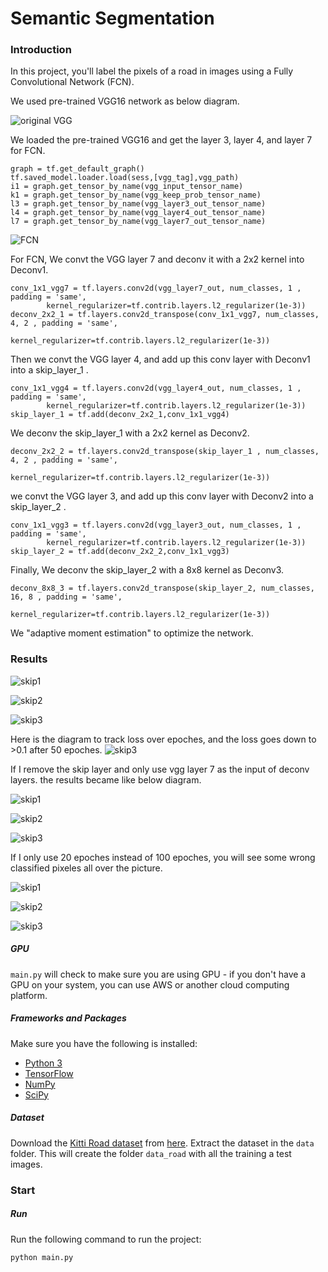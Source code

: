# Semantic Segmentation
### Introduction
In this project, you'll label the pixels of a road in images using a Fully Convolutional Network (FCN).

We used pre-trained VGG16 network as below diagram.

![original VGG](./data/VGG16.png)


We loaded the pre-trained VGG16 and get the layer 3, layer 4, and layer 7 for FCN.


    graph = tf.get_default_graph()
    tf.saved_model.loader.load(sess,[vgg_tag],vgg_path)
    i1 = graph.get_tensor_by_name(vgg_input_tensor_name)
    k1 = graph.get_tensor_by_name(vgg_keep_prob_tensor_name)
    l3 = graph.get_tensor_by_name(vgg_layer3_out_tensor_name)
    l4 = graph.get_tensor_by_name(vgg_layer4_out_tensor_name)
    l7 = graph.get_tensor_by_name(vgg_layer7_out_tensor_name)


![FCN](./data/FCN.png)

For FCN, We convt the VGG layer 7 and deconv it with a 2x2 kernel into Deconv1.

    conv_1x1_vgg7 = tf.layers.conv2d(vgg_layer7_out, num_classes, 1 , padding = 'same',
			kernel_regularizer=tf.contrib.layers.l2_regularizer(1e-3))
    deconv_2x2_1 = tf.layers.conv2d_transpose(conv_1x1_vgg7, num_classes, 4, 2 , padding = 'same',
                        kernel_regularizer=tf.contrib.layers.l2_regularizer(1e-3))
                        
Then we convt the VGG layer 4, and add up this conv layer with Deconv1 into a skip_layer_1 .                       
                        
    conv_1x1_vgg4 = tf.layers.conv2d(vgg_layer4_out, num_classes, 1 , padding = 'same',
			kernel_regularizer=tf.contrib.layers.l2_regularizer(1e-3))
    skip_layer_1 = tf.add(deconv_2x2_1,conv_1x1_vgg4)
 
 We deconv the skip_layer_1 with a 2x2 kernel as Deconv2.
    
    deconv_2x2_2 = tf.layers.conv2d_transpose(skip_layer_1 , num_classes, 4, 2 , padding = 'same',
                        kernel_regularizer=tf.contrib.layers.l2_regularizer(1e-3))
                        
we convt the VGG layer 3, and add up this conv layer with Deconv2 into a skip_layer_2 .                           
                        
    conv_1x1_vgg3 = tf.layers.conv2d(vgg_layer3_out, num_classes, 1 , padding = 'same',
			kernel_regularizer=tf.contrib.layers.l2_regularizer(1e-3))
    skip_layer_2 = tf.add(deconv_2x2_2,conv_1x1_vgg3)
  
Finally, We deconv the skip_layer_2 with a 8x8 kernel as Deconv3.
  
    deconv_8x8_3 = tf.layers.conv2d_transpose(skip_layer_2, num_classes, 16, 8 , padding = 'same',
                        kernel_regularizer=tf.contrib.layers.l2_regularizer(1e-3))


We "adaptive moment estimation" to optimize the network.

### Results

![skip1](./data/um_000002_skip_100.png)

![skip2](./data/um_000003_skip_100.png)

![skip3](./data/um_000006_skip_100.png)

Here is the diagram to track loss over epoches, and the loss goes down to >0.1 after 50 epoches.
![skip3](./data/fcn_loss_100.png)


If I remove the skip layer and only use vgg layer 7 as the input of deconv layers.
the results became like below diagram.

![skip1](./data/um_000002.png)

![skip2](./data/um_000003.png)

![skip3](./data/um_000006.png)

If I only use 20 epoches instead of 100 epoches, you will see some wrong classified pixeles all over the picture.

![skip1](./data/um_000002_skip.png)

![skip2](./data/um_000003_skip.png)

![skip3](./data/um_000006_skip.png)


##### GPU
`main.py` will check to make sure you are using GPU - if you don't have a GPU on your system, you can use AWS or another cloud computing platform.
##### Frameworks and Packages
Make sure you have the following is installed:
 - [Python 3](https://www.python.org/)
 - [TensorFlow](https://www.tensorflow.org/)
 - [NumPy](http://www.numpy.org/)
 - [SciPy](https://www.scipy.org/)
##### Dataset
Download the [Kitti Road dataset](http://www.cvlibs.net/datasets/kitti/eval_road.php) from [here](http://www.cvlibs.net/download.php?file=data_road.zip).  Extract the dataset in the `data` folder.  This will create the folder `data_road` with all the training a test images.

### Start

##### Run
Run the following command to run the project:
```
python main.py
```


